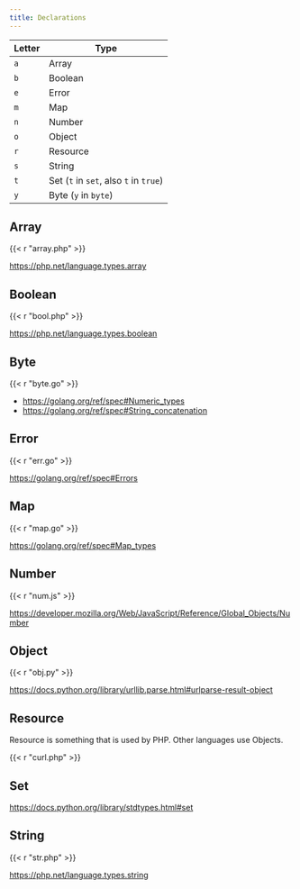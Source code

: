 ```yaml
---
title: Declarations
---
```


Letter | Type
-------|-----
`a`    | Array
`b`    | Boolean
`e`    | Error
`m`    | Map
`n`    | Number
`o`    | Object
`r`    | Resource
`s`    | String
`t`    | Set (`t` in `set`, also `t` in `true`)
`y`    | Byte (`y` in `byte`)

## Array

{{< r "array.php" >}}

<https://php.net/language.types.array>

## Boolean

{{< r "bool.php" >}}

<https://php.net/language.types.boolean>

## Byte

{{< r "byte.go" >}}

- <https://golang.org/ref/spec#Numeric_types>
- <https://golang.org/ref/spec#String_concatenation>

## Error

{{< r "err.go" >}}

<https://golang.org/ref/spec#Errors>

## Map

{{< r "map.go" >}}

<https://golang.org/ref/spec#Map_types>

## Number

{{< r "num.js" >}}

<https://developer.mozilla.org/Web/JavaScript/Reference/Global_Objects/Number>

## Object

{{< r "obj.py" >}}

<https://docs.python.org/library/urllib.parse.html#urlparse-result-object>

## Resource

Resource is something that is used by PHP. Other languages use Objects.

{{< r "curl.php" >}}

## Set

<https://docs.python.org/library/stdtypes.html#set>

## String

{{< r "str.php" >}}

<https://php.net/language.types.string>
